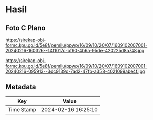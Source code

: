 # Hasil

## Foto C Plano

https://sirekap-obj-formc.kpu.go.id/5e8f/pemilu/ppwp/16/09/10/20/07/1609102007001-20240216-160326--14f1017c-bf90-4b6a-95de-420225d8a748.jpg

https://sirekap-obj-formc.kpu.go.id/5e8f/pemilu/ppwp/16/09/10/20/07/1609102007001-20240216-095913--3dc9139d-7ad2-47fb-a358-4021099abe4f.jpg


## Metadata

| Key        | Value               |
| ---------- | ------------------- |
| Time Stamp | 2024-02-16 16:25:10 |



